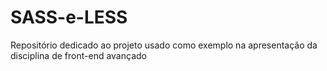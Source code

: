 # SASS-e-LESS
Repositório dedicado ao projeto usado como exemplo na apresentação da disciplina de front-end avançado
